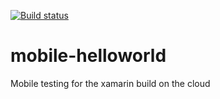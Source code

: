 [![Build status](https://build.appcenter.ms/v0.1/apps/0550aabe-2b05-4a2a-b166-b8c7ef4b619f/branches/main/badge)](https://appcenter.ms)
# mobile-helloworld
Mobile testing for the xamarin build on the cloud
